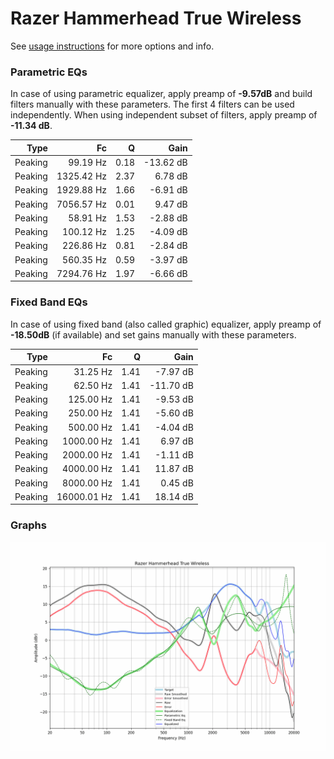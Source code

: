 # Razer Hammerhead True Wireless
See [usage instructions](https://github.com/jaakkopasanen/AutoEq#usage) for more options and info.

### Parametric EQs
In case of using parametric equalizer, apply preamp of **-9.57dB** and build filters manually
with these parameters. The first 4 filters can be used independently.
When using independent subset of filters, apply preamp of **-11.34 dB**.

| Type    | Fc         |    Q | Gain      |
|--------:|-----------:|-----:|----------:|
| Peaking | 99.19 Hz   | 0.18 | -13.62 dB |
| Peaking | 1325.42 Hz | 2.37 | 6.78 dB   |
| Peaking | 1929.88 Hz | 1.66 | -6.91 dB  |
| Peaking | 7056.57 Hz | 0.01 | 9.47 dB   |
| Peaking | 58.91 Hz   | 1.53 | -2.88 dB  |
| Peaking | 100.12 Hz  | 1.25 | -4.09 dB  |
| Peaking | 226.86 Hz  | 0.81 | -2.84 dB  |
| Peaking | 560.35 Hz  | 0.59 | -3.97 dB  |
| Peaking | 7294.76 Hz | 1.97 | -6.66 dB  |

### Fixed Band EQs
In case of using fixed band (also called graphic) equalizer, apply preamp of **-18.50dB**
(if available) and set gains manually with these parameters.

| Type    | Fc          |    Q | Gain      |
|--------:|------------:|-----:|----------:|
| Peaking | 31.25 Hz    | 1.41 | -7.97 dB  |
| Peaking | 62.50 Hz    | 1.41 | -11.70 dB |
| Peaking | 125.00 Hz   | 1.41 | -9.53 dB  |
| Peaking | 250.00 Hz   | 1.41 | -5.60 dB  |
| Peaking | 500.00 Hz   | 1.41 | -4.04 dB  |
| Peaking | 1000.00 Hz  | 1.41 | 6.97 dB   |
| Peaking | 2000.00 Hz  | 1.41 | -1.11 dB  |
| Peaking | 4000.00 Hz  | 1.41 | 11.87 dB  |
| Peaking | 8000.00 Hz  | 1.41 | 0.45 dB   |
| Peaking | 16000.01 Hz | 1.41 | 18.14 dB  |

### Graphs
![](./Razer%20Hammerhead%20True%20Wireless.png)